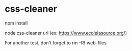 # css-cleaner

npm install

node css-cleaner url (ex: https://www.ecolelasource.org/)


For another test, don't forget to rm -Rf web-files
